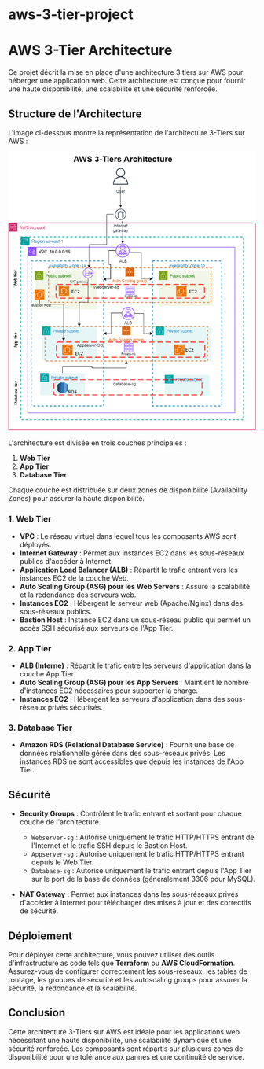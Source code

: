 # aws-3-tier-project

# AWS 3-Tier Architecture

Ce projet décrit la mise en place d'une architecture 3 tiers sur AWS pour héberger une application web. Cette architecture est conçue pour fournir une haute disponibilité, une scalabilité et une sécurité renforcée.

## Structure de l'Architecture

L'image ci-dessous montre la représentation de l'architecture 3-Tiers sur AWS :

![AWS 3-Tiers Architecture](./3-tier.drawio.png)

L'architecture est divisée en trois couches principales :

1. **Web Tier**
2. **App Tier**
3. **Database Tier**

Chaque couche est distribuée sur deux zones de disponibilité (Availability Zones) pour assurer la haute disponibilité.

### 1. Web Tier

- **VPC** : Le réseau virtuel dans lequel tous les composants AWS sont déployés.
- **Internet Gateway** : Permet aux instances EC2 dans les sous-réseaux publics d'accéder à Internet.
- **Application Load Balancer (ALB)** : Répartit le trafic entrant vers les instances EC2 de la couche Web.
- **Auto Scaling Group (ASG) pour les Web Servers** : Assure la scalabilité et la redondance des serveurs web.
- **Instances EC2** : Hébergent le serveur web (Apache/Nginx) dans des sous-réseaux publics.
- **Bastion Host** : Instance EC2 dans un sous-réseau public qui permet un accès SSH sécurisé aux serveurs de l'App Tier.

### 2. App Tier

- **ALB (Interne)** : Répartit le trafic entre les serveurs d'application dans la couche App Tier.
- **Auto Scaling Group (ASG) pour les App Servers** : Maintient le nombre d'instances EC2 nécessaires pour supporter la charge.
- **Instances EC2** : Hébergent les serveurs d'application dans des sous-réseaux privés sécurisés.

### 3. Database Tier

- **Amazon RDS (Relational Database Service)** : Fournit une base de données relationnelle gérée dans des sous-réseaux privés. Les instances RDS ne sont accessibles que depuis les instances de l'App Tier.

## Sécurité

- **Security Groups** : Contrôlent le trafic entrant et sortant pour chaque couche de l'architecture.
  - `Webserver-sg` : Autorise uniquement le trafic HTTP/HTTPS entrant de l'Internet et le trafic SSH depuis le Bastion Host.
  - `Appserver-sg` : Autorise uniquement le trafic HTTP/HTTPS entrant depuis le Web Tier.
  - `Database-sg` : Autorise uniquement le trafic entrant depuis l'App Tier sur le port de la base de données (généralement 3306 pour MySQL).

- **NAT Gateway** : Permet aux instances dans les sous-réseaux privés d'accéder à Internet pour télécharger des mises à jour et des correctifs de sécurité.

## Déploiement

Pour déployer cette architecture, vous pouvez utiliser des outils d'infrastructure as code tels que **Terraform** ou **AWS CloudFormation**. Assurez-vous de configurer correctement les sous-réseaux, les tables de routage, les groupes de sécurité et les autoscaling groups pour assurer la sécurité, la redondance et la scalabilité.

## Conclusion

Cette architecture 3-Tiers sur AWS est idéale pour les applications web nécessitant une haute disponibilité, une scalabilité dynamique et une sécurité renforcée. Les composants sont répartis sur plusieurs zones de disponibilité pour une tolérance aux pannes et une continuité de service.

